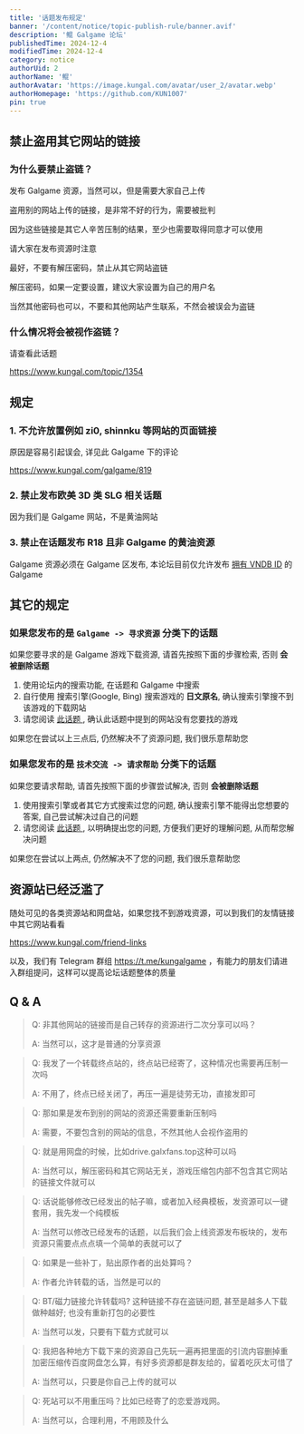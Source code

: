 ```yaml
---
title: '话题发布规定'
banner: '/content/notice/topic-publish-rule/banner.avif'
description: '鲲 Galgame 论坛'
publishedTime: 2024-12-4
modifiedTime: 2024-12-4
category: notice
authorUid: 2
authorName: '鲲'
authorAvatar: 'https://image.kungal.com/avatar/user_2/avatar.webp'
authorHomepage: 'https://github.com/KUN1007'
pin: true
---
```


## 禁止盗用其它网站的链接

### 为什么要禁止盗链？

发布 Galgame 资源，当然可以，但是需要大家自己上传

盗用别的网站上传的链接，是非常不好的行为，需要被批判

因为这些链接是其它人辛苦压制的结果，至少也需要取得同意才可以使用

请大家在发布资源时注意

最好，不要有解压密码，禁止从其它网站盗链

解压密码，如果一定要设置，建议大家设置为自己的用户名

当然其他密码也可以，不要和其他网站产生联系，不然会被误会为盗链

### 什么情况将会被视作盗链？

请查看此话题

https://www.kungal.com/topic/1354

## 规定

### 1. 不允许放置例如 zi0, shinnku 等网站的页面链接

原因是容易引起误会, 详见此 Galgame 下的评论

https://www.kungal.com/galgame/819

### 2. 禁止发布欧美 3D 类 SLG 相关话题

因为我们是 Galgame 网站，不是黄油网站

### 3. 禁止在话题发布 R18 且非 Galgame 的黄油资源

Galgame 资源必须在 Galgame 区发布, 本论坛目前仅允许发布 [拥有 VNDB ID](/doc/notice/galgame-publish-help) 的 Galgame


## 其它的规定


### 如果您发布的是 `Galgame -> 寻求资源` 分类下的话题

如果您要寻求的是 Galgame 游戏下载资源, 请首先按照下面的步骤检索, 否则 **会被删除话题**

1. 使用论坛内的搜索功能, 在话题和 Galgame 中搜索
2. 自行使用 搜索引擎(Google, Bing) 搜索游戏的 **日文原名**, 确认搜索引擎搜不到该游戏的下载网站
3. 请您阅读 [此话题 ](https://www.kungal.com/topic/1223), 确认此话题中提到的网站没有您要找的游戏

如果您在尝试以上三点后, 仍然解决不了资源问题, 我们很乐意帮助您


### 如果您发布的是 `技术交流 -> 请求帮助` 分类下的话题

如果您要请求帮助, 请首先按照下面的步骤尝试解决, 否则 **会被删除话题**

1. 使用搜索引擎或者其它方式搜索过您的问题, 确认搜索引擎不能得出您想要的答案, 自己尝试解决过自己的问题
2. 请您阅读 [此话题 ](https://www.kungal.com/topic/1483), 以明确提出您的问题, 方便我们更好的理解问题, 从而帮您解决问题

如果您在尝试以上两点, 仍然解决不了您的问题, 我们很乐意帮助您

## 资源站已经泛滥了

随处可见的各类资源站和网盘站，如果您找不到游戏资源，可以到我们的友情链接中其它网站看看

https://www.kungal.com/friend-links

以及，我们有 Telegram 群组 https://t.me/kungalgame ，有能力的朋友们请进入群组提问，这样可以提高论坛话题整体的质量

## Q & A

> Q: 非其他网站的链接而是自己转存的资源进行二次分享可以吗？
>
> A: 当然可以，这才是普通的分享资源

> Q: 我发了一个转载终点站的，终点站已经寄了，这种情况也需要再压制一次吗
>
> A: 不用了，终点已经关闭了，再压一遍是徒劳无功，直接发即可

> Q: 那如果是发布到别的网站的资源还需要重新压制吗
>
> A: 需要，不要包含别的网站的信息，不然其他人会视作盗用的

> Q: 就是用网盘的时候，比如drive.galxfans.top这种可以吗
>
> A: 当然可以，解压密码和其它网站无关，游戏压缩包内部不包含其它网站的链接文件就可以

> Q: 话说能够修改已经发出的帖子嘛，或者加入经典模板，发资源可以一键套用，我先发一个纯模板
>
> A: 当然可以修改已经发布的话题，以后我们会上线资源发布板块的，发布资源只需要点点点填一个简单的表就可以了

> Q: 如果是一些补丁，贴出原作者的出处算吗？
>
> A: 作者允许转载的话，当然是可以的

> Q: BT/磁力链接允许转载吗? 这种链接不存在盗链问题, 甚至是越多人下载做种越好; 也没有重新打包的必要性
>
> A: 当然可以发，只要有下载方式就可以

> Q: 我把各种地方下载下来的资源自己先玩一遍再把里面的引流内容删掉重加密压缩传百度网盘怎么算，有好多资源都是群友给的，留着吃灰太可惜了
>
> A: 当然可以，只要是你自己上传的就可以

> Q: 死站可以不用重压吗？比如已经寄了的恋爱游戏网。
>
> A: 当然可以，合理利用，不用顾及什么
